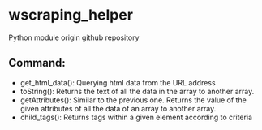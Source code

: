 # wscraping_helper
Python module origin github repository

## Command:

- get_html_data(): Querying html data from the URL address
- toString(): Returns the text of all the data in the array to another array.
- getAttributes(): Similar to the previous one. Returns the value of the given attributes of all the data of an array to another array.
- child_tags(): Returns tags within a given element according to criteria
